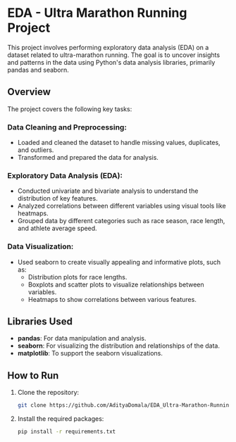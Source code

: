 # EDA - Ultra Marathon Running Project

This project involves performing exploratory data analysis (EDA) on a dataset related to ultra-marathon running. The goal is to uncover insights and patterns in the data using Python's data analysis libraries, primarily pandas and seaborn.

## Overview

The project covers the following key tasks:

### Data Cleaning and Preprocessing:
- Loaded and cleaned the dataset to handle missing values, duplicates, and outliers.
- Transformed and prepared the data for analysis.

### Exploratory Data Analysis (EDA):
- Conducted univariate and bivariate analysis to understand the distribution of key features.
- Analyzed correlations between different variables using visual tools like heatmaps.
- Grouped data by different categories such as race season, race length, and athlete average speed.

### Data Visualization:
- Used seaborn to create visually appealing and informative plots, such as:
  - Distribution plots for race lengths.
  - Boxplots and scatter plots to visualize relationships between variables.
  - Heatmaps to show correlations between various features.

## Libraries Used
- **pandas**: For data manipulation and analysis.
- **seaborn**: For visualizing the distribution and relationships of the data.
- **matplotlib**: To support the seaborn visualizations.

## How to Run
1. Clone the repository:
   ```bash
   git clone https://github.com/AdityaDomala/EDA_Ultra-Marathon-Running-Project.git
2. Install the required packages:
   ```bash
   pip install -r requirements.txt

